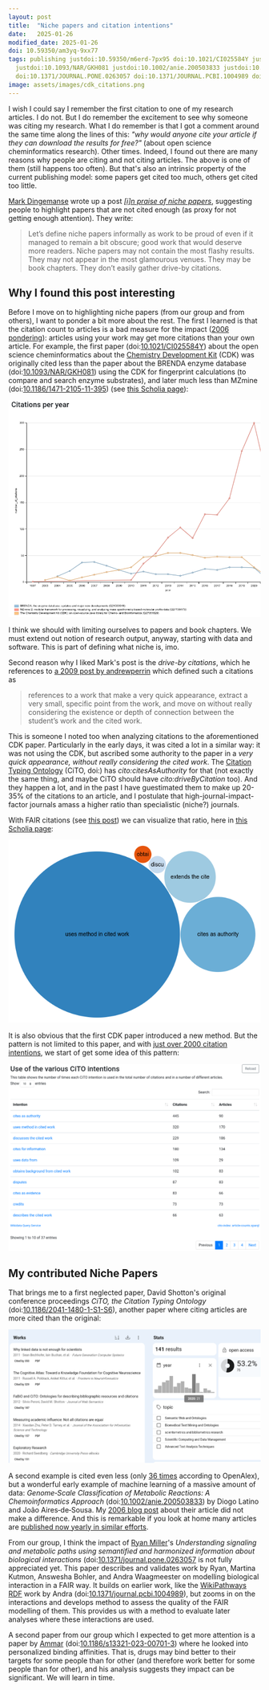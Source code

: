 ```yaml
---
layout: post
title:  "Niche papers and citation intentions"
date:   2025-01-26
modified_date: 2025-01-26
doi: 10.59350/am3yq-9xx77
tags: publishing justdoi:10.59350/m6erd-7px95 doi:10.1021/CI025584Y justdoi:10.1186/1471-2105-11-395
  justdoi:10.1093/NAR/GKH081 justdoi:10.1002/anie.200503833 justdoi:10.1186/2041-1480-1-S1-S6
  doi:10.1371/JOURNAL.PONE.0263057 doi:10.1371/JOURNAL.PCBI.1004989 doi:10.1186/S13321-023-00701-3
image: assets/images/cdk_citations.png
---
```


I wish I could say I remember the first citation to one of my research articles. I do not. But I do remember
the excitement to see why someone was citing my research. What I do remember is that I got a comment around
the same time along the lines of this: *"why would anyone cite your article if they can download the results
for free?"* (about open science cheminformatics research). Other times. Indeed, I found out there are many reasons why people are citing and not citing
articles. The above is one of them (still happens too often). But that's also an intrinsic property of the
current publishing model: some papers get cited too much, others get cited too little.

[Mark Dingemanse](https://scholar.social/@dingemansemark) wrote up a post *[[i]n praise of niche papers](https://doi.org/10.59350/m6erd-7px95)*,
suggesting people to highlight papers that are not cited enough (as proxy for not getting enough attention).
They write:

> Let’s define niche papers informally as work to be proud of even if it managed to remain a bit obscure;
> good work that would deserve more readers. Niche papers may not contain the most flashy results. They
> may not appear in the most glamourous venues. They may be book chapters. They don’t easily gather
> drive-by citations.

## Why I found this post interesting

Before I move on to highlighting niche papers (from our group and from others), I want to ponder
a bit more about the rest. The first I learned is that the citation count to articles is a bad measure
for the impact ([2006 pondering](https://chem-bla-ics.linkedchemistry.info/2006/11/07/when-is-open-source-chemoinformatics.html)):
articles using your work may get more citations than your own article. For example, the first paper
(doi:[10.1021/CI025584Y](https://doi.org/10.1021/CI025584Y)) about the open science cheminformatics
about the [Chemistry Development Kit](https://cdk.github.io) (CDK) was originally cited less than
the paper about the BRENDA enzyme database (doi:[10.1093/NAR/GKH081](https://doi.org/10.1093/NAR/GKH081))
using the CDK for fingerprint calculations (to compare and search enzyme substrates), and later much
less than MZmine (doi:[10.1186/1471-2105-11-395](https://doi.org/10.1186/1471-2105-11-395))
(see [this Scholia page](https://scholia.toolforge.org/works/Q27061829,Q27136473,Q24599948)):

![](/assets/images/cdk_citations.png)

I think we should with limiting ourselves to papers and book chapters. We must extend out notion of research output,
anyway, starting with data and software. This is part of defining what niche is, imo.

Second reason why I liked Mark's post is the *drive-by citations*, which he references to
[a 2009 post by andrewperrin](https://scatter.wordpress.com/2009/04/30/drive-by-citations/) which defined
such a citations as

> references to a work that make a very quick appearance, extract a very small, specific point from the work,
> and move on without really considering the existence or depth of connection between the student’s work and
> the cited work.

This is someone I noted too when analyzing citations to the aforementioned CDK paper. Particularly in the
early days, it was cited a lot in a similar way: it was not using the CDK, but ascribed some authority
to the paper in a *very quick appearance, without really considering the cited work*. The
[Citation Typing Ontology]() (CiTO, doi:) has *cito:citesAsAuthority* for that (not exactly the same thing,
and maybe CiTO should have *cito:driveByCitation* too). And they happen a lot, and in the past I have
guestimated them to make up 20-35% of the citations to an article, and I postulate that
high-journal-impact-factor journals amass a higher ratio than specialistic (niche?) journals.

With FAIR citations (see [this post](https://chem-bla-ics.linkedchemistry.info/2024/12/30/fair-blog-to-blog-citations.html))
we can visualize that ratio, here in [this Scholia page](https://scholia.toolforge.org/work/Q27061829#cito-incoming):

![](/assets/images/cdk_citations_why.png)

It is also obvious that the first CDK paper introduced a new method. But the pattern is not
limited to this paper, and with [just over 2000 citation intentions](https://scholia.toolforge.org/cito/#article-counts),
we start of get some idea of this pattern:

![](/assets/images/citations_why.png)

## My contributed Niche Papers

That brings me to a first neglected paper, David Shotton's original conference proceedings *CiTO, the Citation Typing Ontology*
(doi:[10.1186/2041-1480-1-S1-S6](https://doi.org/10.1186/2041-1480-1-S1-S6)), another paper where citing articles
are more cited than the original:

![](/assets/images/cito_openalex.png)

A second example is cited even less (only [36 times](https://openalex.org/works?page=1&filter=cites%3Aw2103581950)
according to OpenAlex), but a wonderful early example of machine learning of a massive amount of data:
*Genome‐Scale Classification of Metabolic Reactions: A Chemoinformatics Approach* (doi:[10.1002/anie.200503833](https://doi.org/10.1002/anie.200503833)) by
Diogo Latino and João Aires‐de‐Sousa. My [2006 blog post](https://chem-bla-ics.linkedchemistry.info/2006/04/04/mining-kegg-pathway-database-with-self.html)
about their article did not make a difference. And this is remarkable if you look at home many articles
are [published now yearly in similar efforts](https://scholar.google.com/scholar?hl=en&as_sdt=0,5&as_ylo=2021&q=enzyme+reaction+classification+with+machine+learning).

From our group, I think the impact of [Ryan Miller](https://scholar.google.com/citations?view_op=list_works&hl=en&hl=en&user=bJYJJVMAAAAJ)'s
*Understanding signaling and metabolic paths using semantified and harmonized information about biological interactions*
(doi:[10.1371/journal.pone.0263057](https://doi.org/10.1371/journal.pone.0263057) is not fully appreciated yet. This
paper describes and validates work by Ryan, Martina Kutmon, Answesha Bohler, and Andra Waagmeester on modelling biological
interaction in a FAIR way. It builds on earlier work, like the [WikiPathways RDF](https://rdf.wikipathways.org/)
work by Andra (doi:[10.1371/journal.pcbi.1004989](https://doi.org/10.1371/JOURNAL.PCBI.1004989)),
but zooms in on the interactions and develops method to assess the quality of the FAIR modelling
of them. This provides us with a method to evaluate later analyses where these interactions are used.

A second paper from our group which I expected to get more attention is a paper by [Ammar](https://scholar.google.com/citations?hl=en&user=8ZmXyZcAAAAJ)
(doi:[10.1186/s13321-023-00701-3](https://doi.org/10.1186/s13321-023-00701-3)) where he looked
into personalized binding affinities. That is, drugs may bind better to their targets for some
people than for other (and therefore work better for some people than for other), and his analysis
suggests they impact can be significant. We will learn in time.
